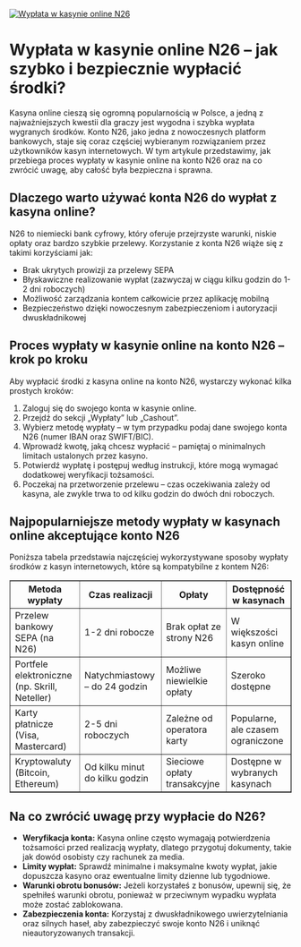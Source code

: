 [![Wypłata w kasynie online N26](https://123-caf.pages.dev/gitsignup.png)](https://vrmoo.ru/Bt82HjjY)

<h1>Wypłata w kasynie online N26 – jak szybko i bezpiecznie wypłacić środki?</h1> <p>Kasyna online cieszą się ogromną popularnością w Polsce, a jedną z najważniejszych kwestii dla graczy jest wygodna i szybka wypłata wygranych środków. Konto N26, jako jedna z nowoczesnych platform bankowych, staje się coraz częściej wybieranym rozwiązaniem przez użytkowników kasyn internetowych. W tym artykule przedstawimy, jak przebiega proces wypłaty w kasynie online na konto N26 oraz na co zwrócić uwagę, aby całość była bezpieczna i sprawna.</p>  <h2>Dlaczego warto używać konta N26 do wypłat z kasyna online?</h2> <p>N26 to niemiecki bank cyfrowy, który oferuje przejrzyste warunki, niskie opłaty oraz bardzo szybkie przelewy. Korzystanie z konta N26 wiąże się z takimi korzyściami jak:</p> <ul>   <li>Brak ukrytych prowizji za przelewy SEPA</li>   <li>Błyskawiczne realizowanie wypłat (zazwyczaj w ciągu kilku godzin do 1-2 dni roboczych)</li>   <li>Możliwość zarządzania kontem całkowicie przez aplikację mobilną</li>   <li>Bezpieczeństwo dzięki nowoczesnym zabezpieczeniom i autoryzacji dwuskładnikowej</li> </ul>  <h2>Proces wypłaty w kasynie online na konto N26 – krok po kroku</h2> <p>Aby wypłacić środki z kasyna online na konto N26, wystarczy wykonać kilka prostych kroków:</p> <ol>   <li>Zaloguj się do swojego konta w kasynie online.</li>   <li>Przejdź do sekcji „Wypłaty” lub „Cashout”.</li>   <li>Wybierz metodę wypłaty – w tym przypadku podaj dane swojego konta N26 (numer IBAN oraz SWIFT/BIC).</li>   <li>Wprowadź kwotę, jaką chcesz wypłacić – pamiętaj o minimalnych limitach ustalonych przez kasyno.</li>   <li>Potwierdź wypłatę i postępuj według instrukcji, które mogą wymagać dodatkowej weryfikacji tożsamości.</li>   <li>Poczekaj na przetworzenie przelewu – czas oczekiwania zależy od kasyna, ale zwykle trwa to od kilku godzin do dwóch dni roboczych.</li> </ol>  <h2>Najpopularniejsze metody wypłaty w kasynach online akceptujące konto N26</h2> <p>Poniższa tabela przedstawia najczęściej wykorzystywane sposoby wypłaty środków z kasyn internetowych, które są kompatybilne z kontem N26:</p> <table border="1" cellspacing="0" cellpadding="6">   <thead>     <tr>       <th>Metoda wypłaty</th>       <th>Czas realizacji</th>       <th>Opłaty</th>       <th>Dostępność w kasynach</th>     </tr>   </thead>   <tbody>     <tr>       <td>Przelew bankowy SEPA (na N26)</td>       <td>1-2 dni robocze</td>       <td>Brak opłat ze strony N26</td>       <td>W większości kasyn online</td>     </tr>     <tr>       <td>Portfele elektroniczne (np. Skrill, Neteller)</td>       <td>Natychmiastowy – do 24 godzin</td>       <td>Możliwe niewielkie opłaty</td>       <td>Szeroko dostępne</td>     </tr>     <tr>       <td>Karty płatnicze (Visa, Mastercard)</td>       <td>2-5 dni roboczych</td>       <td>Zależne od operatora karty</td>       <td>Popularne, ale czasem ograniczone</td>     </tr>     <tr>       <td>Kryptowaluty (Bitcoin, Ethereum)</td>       <td>Od kilku minut do kilku godzin</td>       <td>Sieciowe opłaty transakcyjne</td>       <td>Dostępne w wybranych kasynach</td>     </tr>   </tbody> </table>  <h2>Na co zwrócić uwagę przy wypłacie do N26?</h2> <ul>   <li><strong>Weryfikacja konta:</strong> Kasyna online często wymagają potwierdzenia tożsamości przed realizacją wypłaty, dlatego przygotuj dokumenty, takie jak dowód osobisty czy rachunek za media.</li>   <li><strong>Limity wypłat:</strong> Sprawdź minimalne i maksymalne kwoty wypłat, jakie dopuszcza kasyno oraz ewentualne limity dzienne lub tygodniowe.</li>   <li><strong>Warunki obrotu bonusów:</strong> Jeżeli korzystałeś z bonusów, upewnij się, że spełniłeś warunki obrotu, ponieważ w przeciwnym wypadku wypłata może zostać zablokowana.</li>   <li><strong>Zabezpieczenia konta:</strong> Korzystaj z dwuskładnikowego uwierzytelniania oraz silnych haseł, aby zabezpieczyć swoje konto N26 i uniknąć nieautoryzowanych transakcji.</li> </ul>